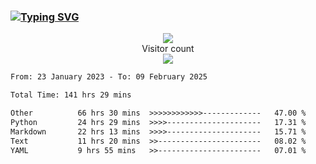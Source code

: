### <a href="https://git.io/typing-svg"><img src="https://readme-typing-svg.herokuapp.com?font=Fira+Code&pause=1000&width=435&lines=+Hi+%F0%9F%91%8B+There+is+Chenghow" alt="Typing SVG" /></a>
<p align="center"> 
  <img src="https://github-readme-stats.vercel.app/api?username=chenghow&show_icons=true"><br>
  Visitor count<br>
  <img src="https://profile-counter.glitch.me/chenghow/count.svg">
</p>

<!--START_SECTION:waka-->

```txt
From: 23 January 2023 - To: 09 February 2025

Total Time: 141 hrs 29 mins

Other          66 hrs 30 mins  >>>>>>>>>>>>-------------   47.00 %
Python         24 hrs 29 mins  >>>>---------------------   17.31 %
Markdown       22 hrs 13 mins  >>>>---------------------   15.71 %
Text           11 hrs 20 mins  >>-----------------------   08.02 %
YAML           9 hrs 55 mins   >>-----------------------   07.01 %
```

<!--END_SECTION:waka-->
